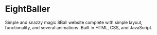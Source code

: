 # EightBaller
Simple and snazzy magic 8Ball website complete with simple layout, functionality, and several animations. Built in HTML, CSS, and JavaScript.

